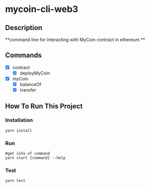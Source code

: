 # mycoin-cli-web3

## Description

**command line for interacting with MyCoin contract in ethereum **

## Commands

- [x] contract
    - [x] deployMyCoin
- [x] myCoin
    - [x] balanceOf
    - [x] transfer

## How To Run This Project

### Installation

```shell
yarn install
```

### Run

```shell
#get info of command 
yarn start {command} --help  
```

### Test

```shell
yarn test
```

